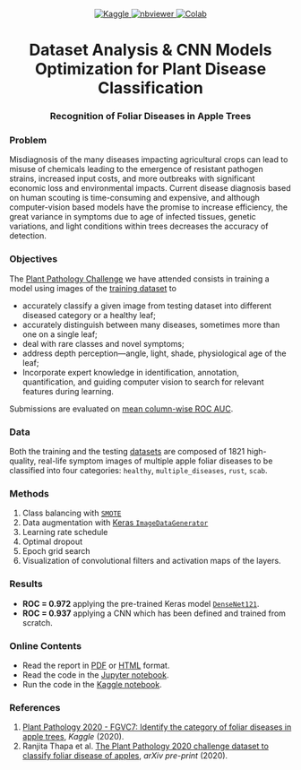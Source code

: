 <!-- Badges -->
</p>

<p align="center">
  <a href="https://www.kaggle.com/inphyt2020/neuralnetworksproject">
    <img alt="Kaggle" src="https://kaggle.com/static/images/open-in-kaggle.svg">
  </a>
  <a href="https://nbviewer.jupyter.org/github/pitmonticone/PlantDiseaseClassification/">
    <img alt="nbviewer" src="https://github.com/jupyter/design/blob/master/logos/Badges/nbviewer_badge.svg">
  </a>
  <a href="https://colab.research.google.com/github/InPhyT/NeuralNetworksProject/blob/master">
    <img alt="Colab" src="https://colab.research.google.com/assets/colab-badge.svg">
  </a>

<!-- Title -->
<h1 align="center">
  Dataset Analysis & CNN Models Optimization for Plant Disease Classification 
</h1>

<!-- Subtitle -->
<h3 align="center">
  Recognition of Foliar Diseases in Apple Trees
</h3>

</p>

### Problem 

Misdiagnosis of the many diseases impacting agricultural crops can lead to misuse of chemicals leading to the emergence of resistant pathogen strains, increased input costs, and more outbreaks with significant economic loss and environmental impacts. Current disease diagnosis based on human scouting is time-consuming and expensive, and although computer-vision based models have the promise to increase efficiency, the great variance in symptoms due to age of infected tissues, genetic variations, and light conditions within trees decreases the accuracy of detection.

### Objectives

The [Plant Pathology Challenge](https://www.kaggle.com/c/plant-pathology-2020-fgvc7/overview) we have attended consists in training a model using images of the [training dataset](https://arxiv.org/abs/2004.11958) to
* accurately classify a given image from testing dataset into different diseased category or a healthy leaf; 
* accurately distinguish between many diseases, sometimes more than one on a single leaf;
* deal with rare classes and novel symptoms;
* address depth perception—angle, light, shade, physiological age of the leaf; 
* Incorporate expert knowledge in identification, annotation, quantification, and guiding computer vision to search for relevant features during learning.

Submissions are evaluated on [mean column-wise ROC AUC](https://www.kaggle.com/c/plant-pathology-2020-fgvc7/overview/evaluation).

### Data 

Both the training and the testing [datasets](https://www.kaggle.com/c/plant-pathology-2020-fgvc7/data) are composed of 1821 high-quality, real-life symptom images of multiple apple foliar diseases to be classified into four categories: `healthy`, `multiple_diseases`, `rust`, `scab`. 

### Methods

1. Class balancing with [`SMOTE`](https://imbalanced-learn.readthedocs.io/en/stable/generated/imblearn.over_sampling.SMOTE.html)
1. Data augmentation with [Keras `ImageDataGenerator`](https://keras.io/api/preprocessing/image/)
1. Learning rate schedule
1. Optimal dropout
1. Epoch grid search
1. Visualization of convolutional filters and activation maps of the layers.

### Results 

* **ROC = 0.972** applying the pre-trained Keras model [`DenseNet121`](https://keras.io/api/applications/densenet/#densenet121-function).
* **ROC = 0.937** applying a CNN which has been defined and trained from scratch. 

### Online Contents

* Read the report in [PDF](https://pitmonticone.github.io/PlantDiseaseClassification/Report/report.pdf) or [HTML](https://inphyt.github.io/NeuralNetworksProject/Report/report.html) format.
* Read the code in the [Jupyter notebook](https://nbviewer.jupyter.org/github/pitmonticone/PlantDiseaseClassification/blob/master/Notebooks/notebook.ipynb).
* Run the code in the [Kaggle notebook](https://www.kaggle.com/inphyt2020/neuralnetworksproject).

### References 

1. [Plant Pathology 2020 - FGVC7: Identify the category of foliar diseases in apple trees](https://www.kaggle.com/c/plant-pathology-2020-fgvc7), *Kaggle* (2020). 
1. Ranjita Thapa et al. [The Plant Pathology 2020 challenge dataset to classify foliar disease of apples](https://arxiv.org/abs/2004.11958), *arXiv pre-print* (2020). 
